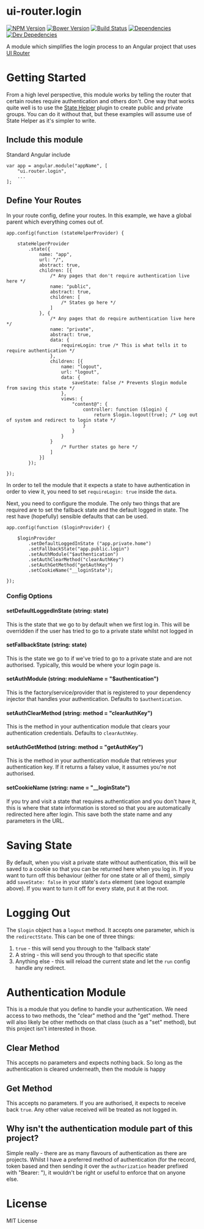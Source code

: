 # ui-router.login

[![NPM Version][npm-image]][npm-url]
[![Bower Version][bower-image]][bower-url]
[![Build Status][travis-image]][travis-url]
[![Dependencies][dependencies-image]][dependencies-url]
[![Dev Depedencies][dev-dependencies-image]][dev-dependencies-url]

A module which simplifies the login process to an Angular project that uses
[UI Router](http://angular-ui.github.io/ui-router/site/#/api/ui.router)

# Getting Started

From a high level perspective, this module works by telling the router that certain routes require authentication and
others don't.  One way that works quite well is to use the
[State Helper](https://github.com/marklagendijk/ui-router.stateHelper) plugin to create public and private groups. You
can do it without that, but these examples will assume use of State Helper as it's simpler to write.

## Include this module

Standard Angular include

    var app = angular.module("appName", [
        "ui.router.login",
        ...
    ];

## Define Your Routes

In your route config, define your routes.  In this example, we have a global parent which everything comes out of.

    app.config(function (stateHelperProvider) {

        stateHelperProvider
            .state({
                name: "app",
                url: "/",
                abstract: true,
                children: [{
                    /* Any pages that don't require authentication live here */
                    name: "public",
                    abstract: true,
                    children: [
                        /* States go here */
                    ]
                }, {
                    /* Any pages that do require authentication live here */
                    name: "private",
                    abstract: true,
                    data: {
                        requireLogin: true /* This is what tells it to require authentication */
                    },
                    children: [{
                        name: "logout",
                        url: "logout",
                        data: {
                            saveState: false /* Prevents $login module from saving this state */
                        },
                        views: {
                            "content@": {
                                controller: function ($login) {
                                    return $login.logout(true); /* Log out of system and redirect to login state */
                                }
                            }
                        }
                    }
                        /* Further states go here */
                    ]
                }]
            });

    });

In order to tell the module that it expects a state to have authentication in order to view it, you need to set
`requireLogin: true` inside the `data`.

Next, you need to configure the module.  The only two things that are required are to set the fallback state and the
default logged in state.  The rest have (hopefully) sensible defaults that can be used.

    app.config(function ($loginProvider) {

        $loginProvider
            .setDefaultLoggedInState ("app.private.home")
            .setFallbackState("app.public.login")
            .setAuthModule("$authentication")
            .setAuthClearMethod("clearAuthKey")
            .setAuthGetMethod("getAuthKey")
            .setCookieName("__loginState");

    });

### Config Options

#### setDefaultLoggedInState (string: state)

This is the state that we go to by default when we first log in. This will be overridden if the user has tried to go to
a private state whilst not logged in

#### setFallbackState (string: state)

This is the state we go to if we've tried to go to a private state and are not authorised. Typically, this would be
where your login page is.

#### setAuthModule (string: moduleName = "$authentication")

This is the factory/service/provider that is registered to your dependency injector that handles your authentication.
Defaults to `$authentication`.

#### setAuthClearMethod (string: method = "clearAuthKey")

This is the method in your authentication module that clears your authentication credentials. Defaults to
`clearAuthKey`.

#### setAuthGetMethod (string: method = "getAuthKey")

This is the method in your authentication module that retrieves your authentication key. If it returns a falsey
value, it assumes you're not authorised.

#### setCookieName (string: name = "__loginState")

If you try and visit a state that requires authentication and you don't have it, this is where that state information is
stored so that you are automatically redirected here after login.  This save both the state name and any parameters in
the URL.

# Saving State

By default, when you visit a private state without authentication, this will be saved to a cookie so that you can be
returned here when you log in.  If you want to turn off this behaviour (either for one state or all of them), simply
add `saveState: false` in your state's `data` element (see logout example above).  If you want to turn it off for every
state, put it at the root.

# Logging Out

The `$login` object has a `logout` method.  It accepts one parameter, which is the `redirectState`.  This can be one of
three things:

1. `true` - this will send you through to the 'fallback state'
2. A string - this will send you through to that specific state
3. Anything else - this will reload the current state and let the `run` config handle any redirect.

# Authentication Module

This is a module that you define to handle your authentication.  We need access to two methods, the "clear" method and
the "get" method.  There will also likely be other methods on that class (such as a "set" method), but this project
isn't interested in those.

## Clear Method

This accepts no parameters and expects nothing back.  So long as the authentication is cleared underneath, then the
module is happy

## Get Method

This accepts no parameters.  If you are authorised, it expects to receive back `true`. Any other value received will
be treated as not logged in.

## Why isn't the authentication module part of this project?

Simple really - there are as many flavours of authentication as there are projects. Whilst I have a preferred method of
authentication (for the record, token based and then sending it over the `authorization` header prefixed with
"Bearer: "), it wouldn't be right or useful to enforce that on anyone else.

# License

MIT License

[npm-image]: https://img.shields.io/npm/v/ui-router.login.svg?style=flat
[bower-image]: https://img.shields.io/bower/v/ui-router.login.svg?style=flat
[travis-image]: https://img.shields.io/travis/riggerthegeek/ui-router.login.svg?style=flat
[dependencies-image]: https://img.shields.io/david/riggerthegeek/ui-router.login.svg?style=flat
[dev-dependencies-image]: https://img.shields.io/david/dev/riggerthegeek/ui-router.login.svg?style=flat

[npm-url]: https://npmjs.org/package/ui-router.login
[bower-url]: http://bower.io/search/?q=ui-router.login
[travis-url]: https://travis-ci.org/riggerthegeek/ui-router.login
[dependencies-url]: https://david-dm.org/riggerthegeek/ui-router.login
[dev-dependencies-url]: https://david-dm.org/riggerthegeek/ui-router.login#info=devDependencies&view=table
